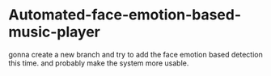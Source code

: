 # Automated-face-emotion-based-music-player
gonna create a new branch and try to add the face emotion based detection this time. and probably make the system more usable.
